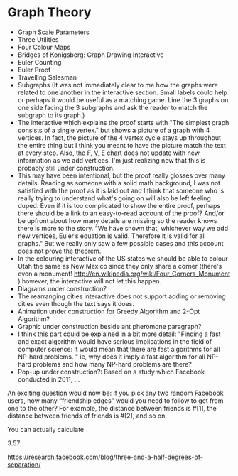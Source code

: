 # Graph Theory

- Graph Scale Parameters
- Three Utilities
- Four Colour Maps
- Bridges of Konigsberg: Graph Drawing Interactive
- Euler Counting
- Euler Proof
- Travelling Salesman
- Subgraphs (It was not immediately clear to me how the graphs were related to one another in the interactive section. Small labels could help or perhaps it would be useful as a matching game. Line the 3 graphs on one side facing the 3 subgraphs and ask the reader to match the subgraph to its graph.)
- The interactive which explains the proof starts with "The simplest graph consists of a single vertex." but shows a picture of a graph with 4 vertices. In fact, the picture of the 4 vertex cycle stays up throughout the entire thing but I think you meant to have the picture match the text at every step. Also, the F, V, E chart does not update with new information as we add vertices. I'm just realizing now that this is probably still under construction.
- This may have been intentional, but the proof really glosses over many details. Reading as someone with a solid math background, I was not satisfied with the proof as it is laid out and I think that someone who is really trying to understand what's going on will also be left feeling duped. Even if it is too complicated to show the entire proof, perhaps there should be a link to an easy-to-read account of the proof? And/or be upfront about how many details are missing so the reader knows there is more to the story. "We have shown that, whichever way we add new vertices, Euler’s equation is valid. Therefore it is valid for all graphs." But we really only saw a few possible cases and this account does not prove the theorem.
- In the colouring interactive of the US states we should be able to colour Utah the same as New Mexico since they only share a corner (there's even a monument! http://en.wikipedia.org/wiki/Four_Corners_Monument ) however, the interactive will not let this happen.
- Diagrams under construction?
- The rearranging cities interactive does not support adding or removing cities even though the text says it does.
- Animation under construction for Greedy Algorithm and 2-Opt Algorithm?
- Graphic under construction beside ant pheromone paragraph?
- I think this part could be explained in a bit more detail: "Finding a fast and exact algorithm would have serious implications in the field of computer science: it would mean that there are fast algorithms for all NP-hard problems. " ie, why does it imply a fast algorithm for all NP-hard problems and how many NP-hard problems are there?
- Pop-up under construction?: Based on a study which Facebook conducted in 2011, ...


An exciting question would now be: if you pick any two random Facebook users, how many “friendship edges” would you need to follow to get from one to the other? For example, the distance between friends is #[1], the distance between friends of friends is #[2], and so on.

You can actually calculate 

3.57

https://research.facebook.com/blog/three-and-a-half-degrees-of-separation/


